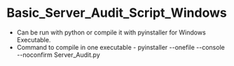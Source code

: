 # Basic_Server_Audit_Script_Windows

- Can be run with python or compile it with pyinstaller for Windows Executable.
- Command to compile in one executable - pyinstaller --onefile --console --noconfirm Server_Audit.py
